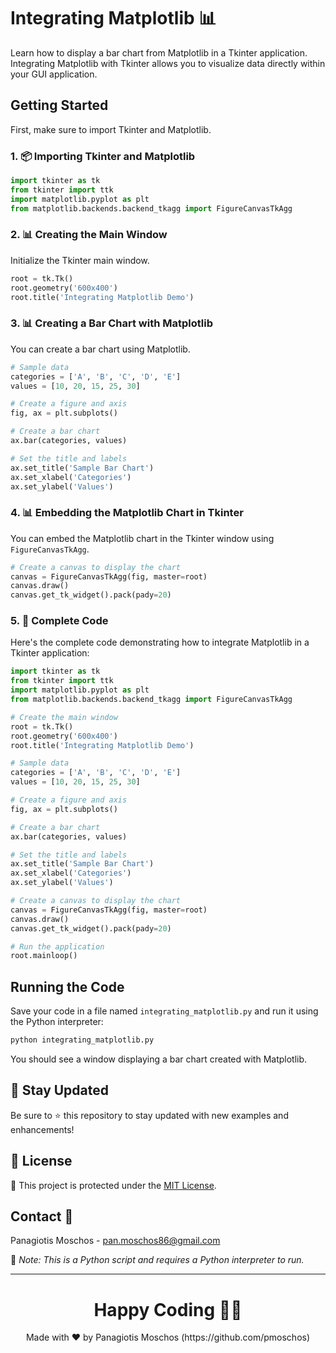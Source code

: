 # Integrating Matplotlib 📊

Learn how to display a bar chart from Matplotlib in a Tkinter application. Integrating Matplotlib with Tkinter allows you to visualize data directly within your GUI application.

## Getting Started

First, make sure to import Tkinter and Matplotlib.

### 1. 📦 **Importing Tkinter and Matplotlib**

```python
import tkinter as tk
from tkinter import ttk
import matplotlib.pyplot as plt
from matplotlib.backends.backend_tkagg import FigureCanvasTkAgg
```

### 2. 📊 **Creating the Main Window**

Initialize the Tkinter main window.

```python
root = tk.Tk()
root.geometry('600x400')
root.title('Integrating Matplotlib Demo')
```

### 3. 📊 **Creating a Bar Chart with Matplotlib**

You can create a bar chart using Matplotlib.

```python
# Sample data
categories = ['A', 'B', 'C', 'D', 'E']
values = [10, 20, 15, 25, 30]

# Create a figure and axis
fig, ax = plt.subplots()

# Create a bar chart
ax.bar(categories, values)

# Set the title and labels
ax.set_title('Sample Bar Chart')
ax.set_xlabel('Categories')
ax.set_ylabel('Values')
```

### 4. 📊 **Embedding the Matplotlib Chart in Tkinter**

You can embed the Matplotlib chart in the Tkinter window using `FigureCanvasTkAgg`.

```python
# Create a canvas to display the chart
canvas = FigureCanvasTkAgg(fig, master=root)
canvas.draw()
canvas.get_tk_widget().pack(pady=20)
```

### 5. 📑 **Complete Code**

Here's the complete code demonstrating how to integrate Matplotlib in a Tkinter application:

```python
import tkinter as tk
from tkinter import ttk
import matplotlib.pyplot as plt
from matplotlib.backends.backend_tkagg import FigureCanvasTkAgg

# Create the main window
root = tk.Tk()
root.geometry('600x400')
root.title('Integrating Matplotlib Demo')

# Sample data
categories = ['A', 'B', 'C', 'D', 'E']
values = [10, 20, 15, 25, 30]

# Create a figure and axis
fig, ax = plt.subplots()

# Create a bar chart
ax.bar(categories, values)

# Set the title and labels
ax.set_title('Sample Bar Chart')
ax.set_xlabel('Categories')
ax.set_ylabel('Values')

# Create a canvas to display the chart
canvas = FigureCanvasTkAgg(fig, master=root)
canvas.draw()
canvas.get_tk_widget().pack(pady=20)

# Run the application
root.mainloop()
```

## Running the Code

Save your code in a file named `integrating_matplotlib.py` and run it using the Python interpreter:

```sh
python integrating_matplotlib.py
```

You should see a window displaying a bar chart created with Matplotlib.

## 📢 Stay Updated

Be sure to ⭐ this repository to stay updated with new examples and enhancements!

## 📄 License

🔐 This project is protected under the [MIT License](https://mit-license.org/).

## Contact 📧

Panagiotis Moschos - pan.moschos86@gmail.com

🔗 *Note: This is a Python script and requires a Python interpreter to run.*

---

<h1 align=center>Happy Coding 👨‍💻 </h1>

<p align="center">
  Made with ❤️ by Panagiotis Moschos (https://github.com/pmoschos)
</p>
